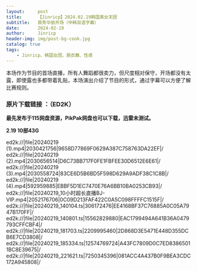 ```yaml
---
layout:     post
title:      【Jinricp】2024.02.19韩国美女天团
subtitle:   首秀华丽开场（中韩双语字幕）
date:       2024-02-19
author:     Jinricp
header-img: img/post-bg-cook.jpg
catalog: true
tags:
    - Jinricp、韩国女团、脱衣舞、性感
---
```


本场作为节目的首场直播，所有人舞蹈都很卖力，但尺度相对保守，开场都没有太露，即使露也多都带着乳贴，本场演出介绍了节目的形式，通过字幕可以方便了解比赛规则。



### 原片下载链接 ：（ED2K）

**最先发布于115网盘资源，PikPak网盘也可以下载，迅雷未测试。**

**2.19 10部43G**

ed2k://|file|20240219 (1).mp4|2030421756|9658D77869F0629A387C758763DA22EF|/  
ed2k://|file|20240219 (2).mp4|2030656514|D6C73BB717F0FE1FBFEE30D6512E6E61|/  
ed2k://|file|20240219 (3).mp4|2030558724|83CE6D5B6BD5F598D629A9ADF38C1C8B|/  
ed2k://|file|20240219 (4).mp4|592959885|EBBF5D1EC7470E76A6BB10BA0253CB93|/  
ed2k://|file|20240219_10小时超长直播BJ-VIP.mp4|2052176706|0C09D213FAF422C0A5C098FFFFC1515F|/  
ed2k://|file|20240219_140104.ts|306172476|EE4168BF37C76885A0C05A7947B170FF|/  
ed2k://|file|20240219_140801.ts|15562829880|EAC1799494A641B36A0479793CFFCBF4|/  
ed2k://|file|20240219_181703.ts|2209995460|2D868D3E5471E448D355DCB6E7CD3808|/  
ed2k://|file|20240219_185334.ts|12574769724|A43FC7809D0C7ED83865011BC8E39675|/  
ed2k://|file|20240219_221621.ts|7250345396|081ACC4A437B0F9BEA3CDC172A945808|/  

